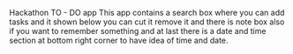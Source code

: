 Hackathon TO - DO app 
This app contains a search box where you can add tasks and it shown below you can cut it remove it and there is note box also if you want to remember something and at last there is a date and time section at bottom right corner to have idea of time and date.
